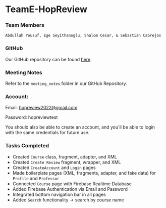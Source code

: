 # TeamE-HopReview
### Team Members
```
Abdullah Yousuf, Ege Seyithanoglu, Shalom Cesar, & Sebastian Cabrejos
```

### GitHub
Our GitHub repository can be found [here](https://github.com/jhu-cs-uima-sp22/TeamE-HopReview).

### Meeting Notes
Refer to the `meeting_notes` folder in our GitHub Repository.

### Account:
Email: hopreview2022@gmail.com

Password: hopreviewtest

You should also be able to create an account, and you'll be
able to login with the same credentials for future use.

### Tasks Completed
- Created `Course` class, fragment, adapter, and XML
- Created `Create Review` fragment, wrapper, and XML
- Created `CreateAccount` and `Login` pages
- Made boilerplate pages (XML, fragments, adapter, and fake data) for `Profile` and `Professor`
- Connected `Course` page with Firebase Realtime Database
- Added Firebase Authentication via Email and Password
- Integrated bottom navigation bar in all pages
- Added `Search` functionality -> search by course name
